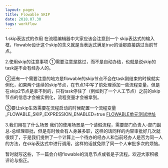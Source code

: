 ```yaml
---
layout: pages
title: Flowable SKIP
date: 2018.07.30
tags: workflow
---
```

1.skip表达式的作用
在流程编辑器中大家应该会注意到一个 skip表达式的输入框，flowable设计这个skip的含义就是当表达式满足true的话那直接跳过当前节点。

2.使用skip的注意事项
①需要注意是跳过，而不是自动办结，也就是说skip的task是不会有经办人的。

②还有一个需要注意的地方是flowable的skip节点不会在task刚结束的时候就实例化，如果两个连续的skip节点，在节点1中写了前处理添加一些流程变量，但是在skip2节点是拿不到的，只有task停住了（例如到了一个人工节点）之前的skip节点的信息才会被实例化，流程变量才会被拿到。

③要让skip生效需要在流程启动的时候配置一个流程变量_FLOWABLE_SKIP_EXPRESSION_ENABLED=true
[FLOWABLE单元测试地址](https://github.com/flowable/flowable-engine/blob/master/modules/flowable-engine/src/test/java/org/flowable/examples/bpmn/usertask/SkipExpressionUserTaskTest.java)

3.我们用在了什么场景
我们的使用场景是一个请假流程，需要部门负责人-部门副总-总经理审批，但是有时候会有人身兼多职，这样的话同样的内容审批好几次就很烦了，于是我们提供了一个计算上一个待办的经办人和当前经办人是否为同一人的方法，在skip表达式中进行调用，这样的话就免除了同一个人审批多次的烦恼。

暂时就写这些，下一篇会介绍flowable的消息节点或者是子流程。欢迎大家积极评论与指正。

